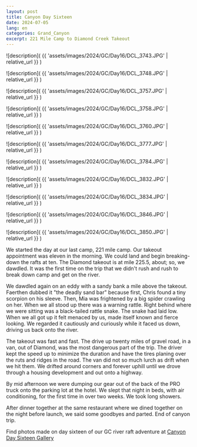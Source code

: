 ```yaml
---
layout: post
title: Canyon Day Sixteen
date: 2024-07-05
lang: en
categories: Grand_Canyon
excerpt: 221 Mile Camp to Diamond Creek Takeout
---
```


![description](
  {{ 'assets/images/2024/GC/Day16/DCL_3743.JPG' | relative_url }}
)

![description](
  {{ 'assets/images/2024/GC/Day16/DCL_3748.JPG' | relative_url }}
)

![description](
  {{ 'assets/images/2024/GC/Day16/DCL_3757.JPG' | relative_url }}
)

![description](
  {{ 'assets/images/2024/GC/Day16/DCL_3758.JPG' | relative_url }}
)

![description](
  {{ 'assets/images/2024/GC/Day16/DCL_3760.JPG' | relative_url }}
)

![description](
  {{ 'assets/images/2024/GC/Day16/DCL_3777.JPG' | relative_url }}
)

![description](
  {{ 'assets/images/2024/GC/Day16/DCL_3784.JPG' | relative_url }}
)

![description](
  {{ 'assets/images/2024/GC/Day16/DCL_3832.JPG' | relative_url }}
)

![description](
  {{ 'assets/images/2024/GC/Day16/DCL_3834.JPG' | relative_url }}
)

![description](
  {{ 'assets/images/2024/GC/Day16/DCL_3846.JPG' | relative_url }}
)

![description](
  {{ 'assets/images/2024/GC/Day16/DCL_3850.JPG' | relative_url }}
)

We started the day at our last camp, 221 mile camp. Our takeout appointment
was eleven in the morning. We could land and begin breaking-down the rafts
at ten. The Diamond takeout is at mile 225.5, about; so, we dawdled.
It was the first time on the trip that we didn't rush and rush to break down
camp and get on the river.

We dawdled again on an eddy with a sandy bank a mile above the takeout.
Faerthen dubbed it "the deadly sand bar" because first, Chris found a tiny
scorpion on his sleeve. Then, Mia was frightened by a big spider crawling on
her.  When we all stood up there was a warning rattle. Right behind where we
were sitting was a black-tailed rattle snake. The snake had laid low. When we
all got up it felt menaced by us, made itself known and fierce looking.  We
regarded it cautiously and curiously while it faced us down, driving us back
onto the river.

The takeout was fast and fast. The drive up twenty miles of  gravel road, in a
van, out of Diamond, was the most dangerous part of the trip. The driver kept
the speed up to minimize the duration and have the tires planing over the ruts
and ridges in the road. The van did not so much lurch as drift when we hit
them. We drifted around corners and forever uphill until we drove through a
housing development and out onto a highway.

By mid afternoon we were dumping our gear out of the back of the PRO truck
onto the parking lot at the hotel. We slept that night in beds, with air
conditioning, for the first time in over two weeks. We took long showers.

After dinner together at the same restaurant where we dined together on the
night before launch, we said some goodbyes and parted. End of canyon trip.

Find photos made on day sixteen of our GC river raft adventure at [Canyon Day
Sixteen Gallery]( https://wbreeze.com/photo/gallery/20240620GC/Day15/index.html)

